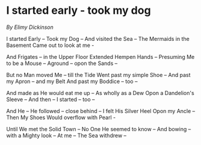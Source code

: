 # I started early - took my dog

*By Elimy Dickinson*

I started Early – Took my Dog –
And visited the Sea –
The Mermaids in the Basement
Came out to look at me -

And Frigates – in the Upper Floor
Extended Hempen Hands –
Presuming Me to be a Mouse –
Aground – opon the Sands –

But no Man moved Me – till the Tide
Went past my simple Shoe –
And past my Apron – and my Belt
And past my Boddice – too –

And made as He would eat me up –
As wholly as a Dew
Opon a Dandelion's Sleeve –
And then – I started – too –

And He – He followed – close behind –
I felt His Silver Heel
Opon my Ancle – Then My Shoes
Would overflow with Pearl -

Until We met the Solid Town –
No One He seemed to know –
And bowing – with a Mighty look –
At me – The Sea withdrew –
